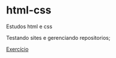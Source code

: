 # html-css

Estudos html e css

Testando sites e gerenciando repositorios;

<a href ="https://raul-m-santos.github.io/html-css/003%20Exercicios/ex004/Android.html">Exercício</a>
